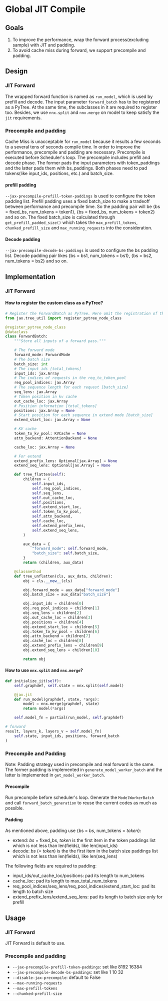 # Global JIT Compile

## Goals

1. To improve the performance, wrap the forward process(excluding sample) with JIT and padding.
2. To avoid cache miss during forward, we support precompile and padding.

## Design

### JIT Forward

The wrapped forward function is named as `run_model`, which is used by prefill and decode. The input parameter `forward_batch` has to be registered as a PyTree. At the same time, the subclasses in it are required to register too. Besides, we use `nnx.split` and `nnx.merge` on model to keep satisfy the `jit` requirements.

### Precompile and padding

Cache Miss is unacceptable for `run_model` because it results a few seconds to a several tens of seconds compile time. In order to improve the performance, precompile and padding are necessary. Precompile is executed before Scheduler's loop. The precompile includes prefill and decode phase. The former pads the input parameters with token_paddings and the latter pads them with bs_paddings. Both phases need to pad tokens(like input_ids, positions, etc.) and batch_size.

#### prefill padding

`--jax-precompile-prefill-token-paddings` is used to configure the token padding list. Prefill padding uses a fixed batch_size to make a tradeoff between performance and precompile time. So the padding pair will be {bs = fixed_bs, num_tokens = token1}, {bs = fixed_bs, num_tokens = token2} and so on. The fixed batch_size is calculated through `get_prefill_padded_size()` which takes the `max_prefill_tokens`, `chunked_prefill_size` and `max_running_requests` into the consideration.

#### Decode padding

`--jax-precompile-decode-bs-paddings` is used to configure the bs padding list. Decode padding pair likes {bs = bs1, num_tokens = bs1}, {bs = bs2, num_tokens = bs2} and so on.




## Implementation

### JIT Forward

#### How to register the custom class as a PyTree?

```python
# Register the ForwardBatch as PyTree. Here omit the registration of the subclasses in ForwardBatch.
from jax.tree_util import register_pytree_node_class

@register_pytree_node_class
@dataclass
class ForwardBatch:
    """Store all inputs of a forward pass."""

    # The forward mode
    forward_mode: ForwardMode
    # The batch size
    batch_size: int
    # The input ids [total_tokens]
    input_ids: jax.Array
    # The indices of requests in the req_to_token_pool
    req_pool_indices: jax.Array
    # The sequence length for each request [batch_size]
    seq_lens: jax.Array
    # Token position in kv cache
    out_cache_loc: jax.Array
    # Position information [total_tokens]
    positions: jax.Array = None
    # Start position for each sequence in extend mode [batch_size]
    extend_start_loc: jax.Array = None

    # KV cache
    token_to_kv_pool: KVCache = None
    attn_backend: AttentionBackend = None

    cache_loc: jax.Array = None

    # For extend
    extend_prefix_lens: Optional[jax.Array] = None
    extend_seq_lens: Optional[jax.Array] = None

    def tree_flatten(self):
        children = (
            self.input_ids,
            self.req_pool_indices,
            self.seq_lens,
            self.out_cache_loc,
            self.positions,
            self.extend_start_loc,
            self.token_to_kv_pool,
            self.attn_backend,
            self.cache_loc,
            self.extend_prefix_lens,
            self.extend_seq_lens,
        )

        aux_data = {
            "forward_mode": self.forward_mode,
            "batch_size": self.batch_size,
        }
        return (children, aux_data)

    @classmethod
    def tree_unflatten(cls, aux_data, children):
        obj = cls.__new__(cls)

        obj.forward_mode = aux_data["forward_mode"]
        obj.batch_size = aux_data["batch_size"]

        obj.input_ids = children[0]
        obj.req_pool_indices = children[1]
        obj.seq_lens = children[2]
        obj.out_cache_loc = children[3]
        obj.positions = children[4]
        obj.extend_start_loc = children[5]
        obj.token_to_kv_pool = children[6]
        obj.attn_backend = children[7]
        obj.cache_loc = children[8]
        obj.extend_prefix_lens = children[9]
        obj.extend_seq_lens = children[10]

        return obj
```

#### How to use `nnx.split` and `nnx.merge`?

```python
def initialize_jit(self):
    self.graphdef, self.state = nnx.split(self.model)

    @jax.jit
    def run_model(graphdef, state, *args):
        model = nnx.merge(graphdef, state)
        return model(*args)

    self.model_fn = partial(run_model, self.graphdef)

# forward
result, layers_k, layers_v = self.model_fn(
    self.state, input_ids, positions, forward_batch
)
```

### Precompile and Padding

Note: Padding strategy used in precompile and real forward is the same. The former padding is implemented in `generate_model_worker_batch` and the latter is implemented in `get_model_worker_batch`.

#### Precompile

Run precompile before scheduler's loop. Generate the `ModelWorkerBatch` and call `forward_batch_generation` to reuse the current codes as much as possible.

#### Padding

As mentioned above, padding use {bs = *bs*, num_tokens = *token*}:
- extend: *bs* = fixed_bs, *token* is the first item in the token paddings list which is not less than len(fields), like len(input_ids)
- decode: *bs* (= *token*) is the the first item in the batch size paddings list which is not less than len(fields), like len(seq_lens)

The following fields are required to padding:
- input_ids/out_cache_loc/positions: pad its length to num_tokens
- cache_loc: pad its length to max_total_num_tokens
- req_pool_indices/seq_lens/req_pool_indices/extend_start_loc: pad its length to batch size
- extend_prefix_lens/extend_seq_lens: pad its length to batch size only for prefill


## Usage

### JIT Forward

JIT Forward is default to use.

### Precompile and padding

- `--jax-precompile-prefill-token-paddings`: set like 8192 16384
- `--jax-precompile-decode-bs-paddings`: set like 1 10 32
- `--disable-jax-precompile`: default to False
- `--max-running-requests`
- `--max-prefill-tokens`
- `--chunked-prefill-size`
